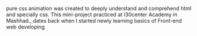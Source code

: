 pure css animation was created to deeply understand and comprehend html and specially css. This mini-project practiced at I30center Academy in Mashhad., dates back when I started newly learning basics of Front-end web developing
